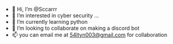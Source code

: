 - 👋 Hi, I’m @Sccarrr
- 👀 I’m interested in cyber security ...
- 🌱 I’m currently learning python
- 💞️ I’m looking to collaborate on making a discord bot
- 📫 you can email me at 54ltyn003@gmail.com for collaboration 

<!---
Sccarrr/Sccarrr is a ✨ special ✨ repository because its `README.md` (this file) appears on your GitHub profile.
You can click the Preview link to take a look at your changes.
--->
